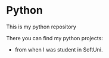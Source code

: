 # Python
This is my python repository

There you can find my python projects:
- from when I was student in SoftUni.
